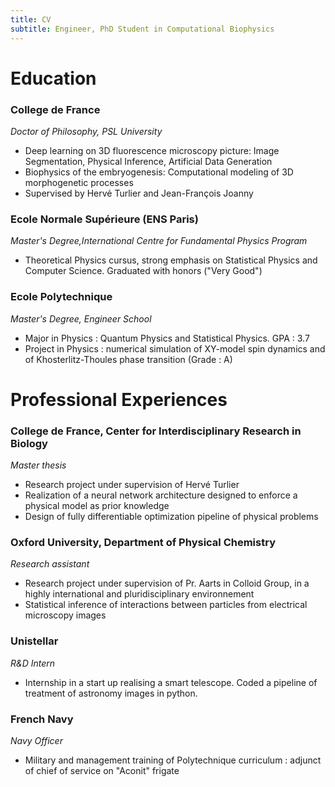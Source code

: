 ```yaml
---
title: CV
subtitle: Engineer, PhD Student in Computational Biophysics
---
```

# Education

### College de France

_Doctor of Philosophy, PSL University_
- Deep learning on 3D fluorescence microscopy picture: Image Segmentation, Physical Inference, Artificial Data Generation
- Biophysics of the embryogenesis: Computational modeling of 3D morphogenetic processes
- Supervised by Hervé Turlier and Jean-François Joanny

### Ecole Normale Supérieure (ENS Paris)

_Master's Degree,International Centre for Fundamental Physics Program_
- Theoretical Physics cursus, strong emphasis on Statistical Physics and Computer Science. Graduated with honors ("Very Good")

### Ecole Polytechnique 

_Master's Degree, Engineer School_
- Major in Physics : Quantum Physics and Statistical Physics. GPA : 3.7
- Project in Physics : numerical simulation of XY-model spin dynamics and of Khosterlitz-Thoules phase transition (Grade : A)

# Professional Experiences

### College de France, Center for Interdisciplinary Research in Biology

_Master thesis_
- Research project under supervision of Hervé Turlier
- Realization of a neural network architecture designed to enforce a physical model as prior knowledge
- Design of fully differentiable optimization pipeline of physical problems

### Oxford University, Department of Physical Chemistry

_Research assistant_
- Research project under supervision of Pr. Aarts in Colloid Group, in a highly international and pluridisciplinary environnement
- Statistical inference of interactions between particles from electrical microscopy images

### Unistellar
_R&D Intern_
- Internship in a start up realising a smart telescope. Coded a pipeline of treatment of astronomy images in python. 

### French Navy
_Navy Officer_
- Military and management training of Polytechnique curriculum : adjunct of chief of service on "Aconit" frigate
